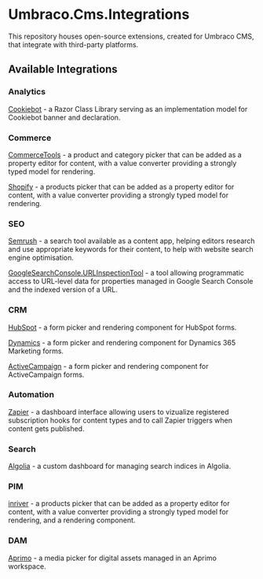 # Umbraco.Cms.Integrations

This repository houses open-source extensions, created for Umbraco CMS, that integrate with third-party platforms.

## Available Integrations

### Analytics

[Cookiebot](./src/Umbraco.Cms.Integrations.Analytics.Cookiebot/) - a Razor Class Library serving as an implementation model for Cookiebot banner and declaration.

### Commerce

[CommerceTools](./src/Umbraco.Cms.Integrations.Commerce.CommerceTools/) - a product and category picker that can be added as a property editor for content, with a value converter providing a strongly typed model for rendering.

[Shopify](./src/Umbraco.Cms.Integrations.Commerce.Shopify/) - a products picker that can be added as a property editor for content, with a value converter providing a strongly typed model for rendering.

### SEO

[Semrush](./src/Umbraco.Cms.Integrations.SEO.Semrush/) - a search tool available as a content app, helping editors research and use appropriate keywords for their content, to help with website search engine optimisation.

[GoogleSearchConsole.URLInspectionTool](./src/Umbraco.Cms.Integrations.SEO.GoogleSearchConsole.UrlInspectionTool/) - a tool allowing programmatic access to URL-level data for properties managed in Google Search Console and the indexed version of a URL.

### CRM

[HubSpot](./src/Umbraco.Cms.Integrations.Crm.Hubspot/) - a form picker and rendering component for HubSpot forms.

[Dynamics](./src/Umbraco.Cms.Integrations.Crm.Dynamics/) - a form picker and rendering component for Dynamics 365 Marketing forms.

[ActiveCampaign](./src/Umbraco.Cms.Integrations.Crm.ActiveCampaign/) - a form picker and rendering component for ActiveCampaign forms.

### Automation
[Zapier](./src/Umbraco.Cms.Integrations.Automation.Zapier/) - a dashboard interface allowing users to vizualize registered subscription hooks for content types and to call Zapier triggers when content gets published.

### Search
[Algolia](./src/Umbraco.Cms.Integrations.Search.Algolia/) - a custom dashboard for managing search indices in Algolia.

### PIM
[inriver](./src/Umbraco.Cms.Integrations.PIM.Inriver/) - a products picker that can be added as a property editor for content, with a value converter providing a strongly typed model for rendering, and a rendering component.

### DAM
[Aprimo](./src/Umbraco.Cms.Integrations.DAM.Aprimo/) - a media picker for digital assets managed in an Aprimo workspace.


